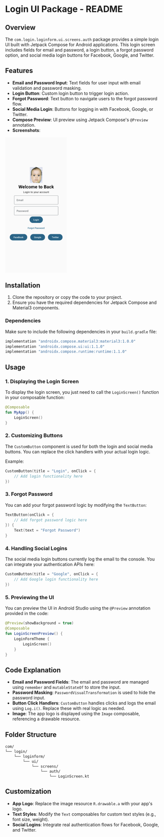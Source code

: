 # Login UI Package - README

## Overview

The `com.login.loginform.ui.screens.auth` package provides a simple login UI built with Jetpack Compose for Android applications. This login screen includes fields for email and password, a login button, a forgot password option, and social media login buttons for Facebook, Google, and Twitter.

## Features

- **Email and Password Input**: Text fields for user input with email validation and password masking.
- **Login Button**: Custom login button to trigger login action.
- **Forgot Password**: Text button to navigate users to the forgot password flow.
- **Social Media Login**: Buttons for logging in with Facebook, Google, or Twitter.
- **Compose Preview**: UI preview using Jetpack Compose's `@Preview` annotation.
- **Screenshots**:
<div style="display: flex;">
    <img src="login.png" alt="alt text" width="200">
</div>

## Installation

1. Clone the repository or copy the code to your project.
2. Ensure you have the required dependencies for Jetpack Compose and Material3 components.

### Dependencies

Make sure to include the following dependencies in your `build.gradle` file:

```gradle
implementation "androidx.compose.material3:material3:1.0.0"
implementation "androidx.compose.ui:ui:1.1.0"
implementation "androidx.compose.runtime:runtime:1.1.0"
```

## Usage

### 1. **Displaying the Login Screen**

To display the login screen, you just need to call the `LoginScreen()` function in your composable function:

```kotlin
@Composable
fun MyApp() {
    LoginScreen()
}
```

### 2. **Customizing Buttons**

The `CustomButton` component is used for both the login and social media buttons. You can replace the click handlers with your actual login logic.

Example:
```kotlin
CustomButton(title = "Login", onClick = {
    // Add login functionality here
})
```

### 3. **Forgot Password**

You can add your forgot password logic by modifying the `TextButton`:

```kotlin
TextButton(onClick = { 
    // Add forgot password logic here 
}) {
    Text(text = "Forgot Password")
}
```

### 4. **Handling Social Logins**

The social media login buttons currently log the email to the console. You can integrate your authentication APIs here:

```kotlin
CustomButton(title = "Google", onClick = {
    // Add Google login functionality here
})
```

### 5. **Previewing the UI**

You can preview the UI in Android Studio using the `@Preview` annotation provided in the code:

```kotlin
@Preview(showBackground = true)
@Composable
fun LoginScreenPreview() {
    LoginFormTheme {
        LoginScreen()
    }
}
```

## Code Explanation

- **Email and Password Fields**: The email and password are managed using `remember` and `mutableStateOf` to store the input.
- **Password Masking**: `PasswordVisualTransformation` is used to hide the password input.
- **Button Click Handlers**: `CustomButton` handles clicks and logs the email using `Log.i()`. Replace these with real logic as needed.
- **Image**: The app logo is displayed using the `Image` composable, referencing a drawable resource.

## Folder Structure

```
com/
└── login/
    └── loginform/
        └── ui/
            └── screens/
                └── auth/
                    └── LoginScreen.kt
```

## Customization

- **App Logo**: Replace the image resource `R.drawable.a` with your app's logo.
- **Text Styles**: Modify the `Text` composables for custom text styles (e.g., font size, weight).
- **Social Logins**: Integrate real authentication flows for Facebook, Google, and Twitter.
